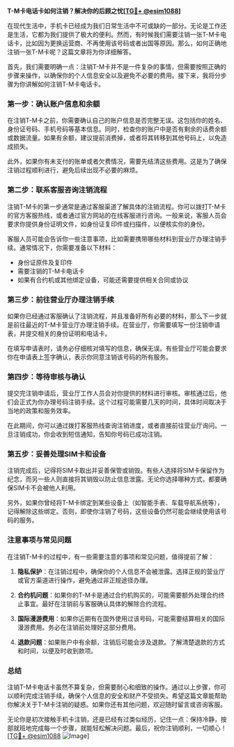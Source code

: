 **T-M卡电话卡如何注销？解决你的后顾之忧[[TG💪+ @esim1088](https://t.me/s/esim1088)]**

在现代生活中，手机卡已经成为我们日常生活中不可或缺的一部分。无论是工作还是生活，它都为我们提供了极大的便利。然而，有时候我们需要注销一张T-M卡电话卡，比如因为更换运营商、不再使用该号码或者出国等原因。那么，如何正确地注销一张T-M卡呢？这篇文章将为你详细解答。

首先，我们需要明确一点：注销T-M卡并不是一件复杂的事情，但需要按照正确的步骤来操作，以确保你的个人信息安全以及避免不必要的费用。接下来，我将分步骤为你讲解如何注销T-M卡电话卡。

### 第一步：确认账户信息和余额

在注销T-M卡之前，你需要确认自己的账户信息是否完整无误。这包括你的姓名、身份证号码、手机号码等基本信息。同时，检查你的账户中是否有剩余的话费余额或数据流量。如果有余额，建议提前消费掉，或者将其转移到其他号码上，以免造成损失。

此外，如果你有未支付的账单或者欠费情况，需要先结清这些费用。这是为了确保注销过程顺利进行，避免后续出现不必要的麻烦。

### 第二步：联系客服咨询注销流程

注销T-M卡的第一步通常是通过客服渠道了解具体的注销流程。你可以拨打T-M卡的官方客服热线，或者通过官方网站的在线客服进行咨询。一般来说，客服人员会要求你提供身份证明文件，如身份证复印件或扫描件，以便核实你的身份。

客服人员可能会告诉你一些注意事项，比如需要携带哪些材料到营业厅办理注销手续。通常情况下，你需要准备以下材料：

- 身份证原件及复印件
- 需要注销的T-M卡电话卡
- 如果有合约机或其他绑定设备，可能还需要提供相关合同或协议

### 第三步：前往营业厅办理注销手续

如果你已经通过客服确认了注销流程，并且准备好所有必要的材料，那么下一步就是前往最近的T-M卡营业厅办理注销手续。在营业厅，你需要填写一份注销申请表，并提交相关的身份证明和电话卡。

在填写申请表时，请务必仔细核对填写的信息，确保无误。有些营业厅可能会要求你在申请表上签字确认，表示你同意注销该号码的所有服务。

### 第四步：等待审核与确认

提交完注销申请后，营业厅工作人员会对你提供的材料进行审核。审核通过后，他们会正式为你办理号码注销手续。这个过程可能需要几天的时间，具体时间取决于当地的政策和服务效率。

在此期间，你可以通过拨打客服热线查询注销进度，或者直接前往营业厅询问。一旦注销成功，你会收到短信通知，告知你号码已成功注销。

### 第五步：妥善处理SIM卡和设备

注销完成后，记得将SIM卡取出并妥善保管或销毁。有些人选择将SIM卡保留作为纪念，而另一些人则直接将其销毁以防止信息泄露。无论你选择哪种方式，都要确保SIM卡不会被他人利用。

另外，如果你曾经将T-M卡绑定到某些设备上（如智能手表、车载导航系统等），记得解除这些绑定。否则，即使你注销了号码，这些设备仍然可能会继续使用该号码的服务。

### 注意事项与常见问题

在注销T-M卡的过程中，有一些需要注意的事项和常见问题，值得提前了解：

1. **隐私保护**：在注销过程中，确保你的个人信息不会被泄露。选择正规的营业厅或官方渠道进行操作，避免通过非正规途径办理。
   
2. **合约机问题**：如果你的T-M卡是通过合约机购买的，可能需要额外处理合约终止事宜。最好在注销前与客服确认具体的解除合约流程。

3. **国际漫游费用**：如果你近期有在国外使用过该号码，可能需要结算相关的国际漫游费用。务必在注销前处理好这部分费用。

4. **退款问题**：如果账户中有余额，注销后可能会涉及退款。了解清楚退款的方式和时间，以便及时收到款项。

### 总结

注销T-M卡电话卡虽然不算复杂，但需要耐心和细致的操作。通过以上步骤，你可以顺利完成注销手续，确保个人信息的安全和财产不受损失。希望这篇文章能帮助你解决关于T-M卡注销的疑惑。如果你还有其他问题，欢迎随时留言或咨询客服。

无论你是初次接触手机卡注销，还是已经有过类似经历，记住一点：保持冷静，按部就班地完成每一个步骤，就能轻松解决问题。最后，祝你注销顺利，一切顺心！[[TG💪+ @esim1088](https://t.me/s/esim1088) ![Image](https://i.postimg.cc/4NQfJmqS/Snipaste-2025-05-13-00-14-12.png)]